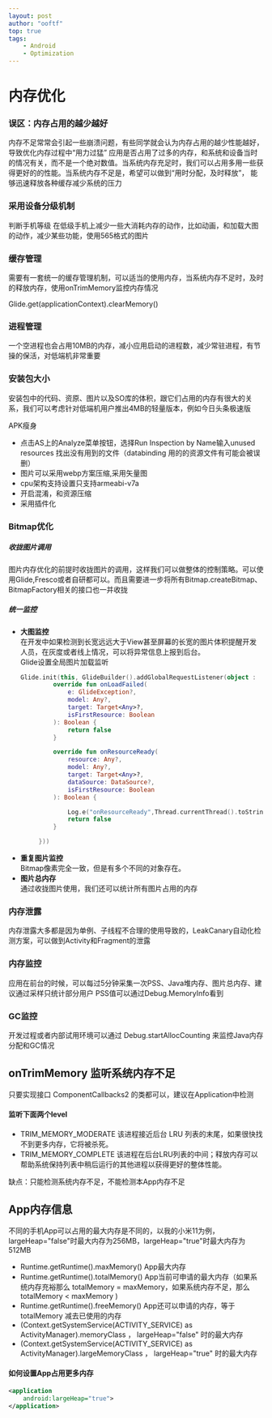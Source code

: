 ```yaml
---
layout: post
author: "ooftf"
top: true
tags:
    - Android
    - Optimization
---
```


# 内存优化
###  误区：内存占用的越少越好

内存不足常常会引起一些崩溃问题，有些同学就会认为内存占用的越少性能越好，导致优化内存过程中“用力过猛”
应用是否占用了过多的内存，和系统和设备当时的情况有关，而不是一个绝对数值。当系统内存充足时，我们可以占用多用一些获得更好的的性能。当系统内存不足是，希望可以做到“用时分配，及时释放”，
能够迅速释放各种缓存减少系统的压力

###  采用设备分级机制

判断手机等级
在低级手机上减少一些大消耗内存的动作，比如动画，和加载大图的动作，减少某些功能，使用565格式的图片

###  缓存管理

需要有一套统一的缓存管理机制，可以适当的使用内存，当系统内存不足时，及时的释放内存，使用onTrimMemory监控内存情况


Glide.get(applicationContext).clearMemory()

###  进程管理

一个空进程也会占用10MB的内存，减小应用启动的进程数，减少常驻进程，有节操的保活，对低端机非常重要

###  安装包大小

安装包中的代码、资原、图片以及SO库的体积，跟它们占用的内存有很大的关系，我们可以考虑针对低端机用户推出4MB的轻量版本，例如今日头条极速版

APK瘦身
* 点击AS上的Analyze菜单按钮，选择Run Inspection by Name输入unused resources 找出没有用到的文件（databinding 用的的资源文件有可能会被误删）
* 图片可以采用webp方案压缩,采用矢量图
* cpu架构支持设置只支持armeabi-v7a
* 开启混淆，和资源压缩
* 采用插件化

### Bitmap优化

##### 收拢图片调用

图片内存优化的前提时收拢图片的调用，这样我们可以做整体的控制策略。可以使用Glide,Fresco或者自研都可以。而且需要进一步将所有Bitmap.createBitmap、BitmapFactory相关的接口也一并收拢

##### 统一监控

* **大图监控**  
    在开发中如果检测到长宽远远大于View甚至屏幕的长宽的图片体积提醒开发人员，在灰度或者线上情况，可以将异常信息上报到后台。  
    Glide设置全局图片加载监听
    ```kotlin
    Glide.init(this, GlideBuilder().addGlobalRequestListener(object :    RequestListener<Any> {
             override fun onLoadFailed(
                 e: GlideException?,
                 model: Any?,
                 target: Target<Any>?,
                 isFirstResource: Boolean
             ): Boolean {
                 return false
             }

             override fun onResourceReady(
                 resource: Any?,
                 model: Any?,
                 target: Target<Any>?,
                 dataSource: DataSource?,
                 isFirstResource: Boolean
             ): Boolean {

                 Log.e("onResourceReady",Thread.currentThread().toString()+""    +resource.toString())
                 return false
             }

         }))
    ``` 
* **重复图片监控**  
    Bitmap像素完全一致，但是有多个不同的对象存在。
* **图片总内存**  
    通过收拢图片使用，我们还可以统计所有图片占用的内存

### 内存泄露

内存泄露大多都是因为单例、子线程不合理的使用导致的，LeakCanary自动化检测方案，可以做到Activity和Fragment的泄露

### 内存监控

应用在前台的时候，可以每过5分钟采集一次PSS、Java堆内存、图片总内存、建议通过采样只统计部分用户
PSS值可以通过Debug.MemoryInfo看到

### GC监控

开发过程或者内部试用环境可以通过 Debug.startAllocCounting 来监控Java内存分配和GC情况


## onTrimMemory 监听系统内存不足
只要实现接口 ComponentCallbacks2 的类都可以，建议在Application中检测
#### 监听下面两个level
* TRIM_MEMORY_MODERATE 该进程接近后台 LRU 列表的末尾，如果很快找不到更多内存，它将被杀死。
* TRIM_MEMORY_COMPLETE 该进程在后台LRU列表的中间；释放内存可以帮助系统保持列表中稍后运行的其他进程以获得更好的整体性能。

缺点：只能检测系统内存不足，不能检测本App内存不足


## App内存信息
不同的手机App可以占用的最大内存是不同的，以我的小米11为例，largeHeap="false"时最大内存为256MB，largeHeap="true"时最大内存为512MB 
* Runtime.getRuntime().maxMemory()  App最大内存
* Runtime.getRuntime().totalMemory() App当前可申请的最大内存（如果系统内存充裕那么 totalMemory = maxMemory，如果系统内存不足，那么 totalMemory < maxMemory )
* Runtime.getRuntime().freeMemory()  App还可以申请的内存，等于 totalMemory 减去已使用的内存
* (Context.getSystemService(ACTIVITY_SERVICE) as ActivityManager).memoryClass ， largeHeap="false" 时的最大内存 
* (Context.getSystemService(ACTIVITY_SERVICE) as ActivityManager).largeMemoryClass ， largeHeap="true" 时的最大内存 

#### 如何设置App占用更多内存
```xml
<application
    android:largeHeap="true">
</application>
```